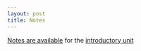 ```yaml
---
layout: post
title: Notes
---
```


[Notes are available](/materials/intro.handouts.pdf) for the [introductory unit](/intro.html)
